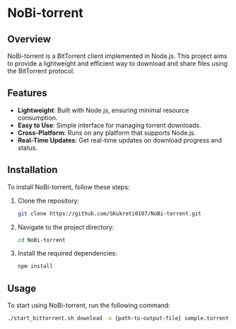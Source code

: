 # NoBi-torrent

## Overview

NoBi-torrent is a BitTorrent client implemented in Node.js. This project aims to provide a lightweight and efficient way to download and share files using the BitTorrent protocol.

## Features

- **Lightweight**: Built with Node.js, ensuring minimal resource consumption.
- **Easy to Use**: Simple interface for managing torrent downloads.
- **Cross-Platform**: Runs on any platform that supports Node.js.
- **Real-Time Updates**: Get real-time updates on download progress and status.

## Installation

To install NoBi-torrent, follow these steps:

1. Clone the repository:

    ```bash
    git clone https://github.com/SKukreti0107/NoBi-torrent.git
    ```

2. Navigate to the project directory:

    ```bash
    cd NoBi-torrent
    ```

3. Install the required dependencies:

    ```bash
    npm install
    ```

## Usage

To start using NoBi-torrent, run the following command:

```bash
./start_bittorrent.sh download -o {path-to-output-file} sample.torrent
```